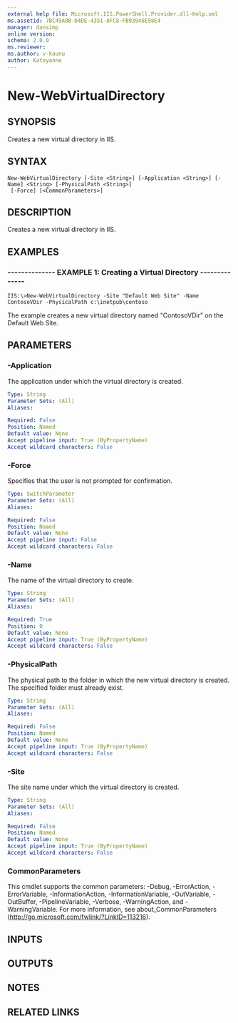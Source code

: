 ```yaml
---
external help file: Microsoft.IIS.PowerShell.Provider.dll-Help.xml
ms.assetid: 7BC49A0B-D4DE-4351-8FC8-FB93946E98E4
manager: dansimp
online version: 
schema: 2.0.0
ms.reviewer:
ms.author: v-kaunu
author: Kateyanne
---
```


# New-WebVirtualDirectory

## SYNOPSIS
Creates a new virtual directory in IIS.

## SYNTAX

```
New-WebVirtualDirectory [-Site <String>] [-Application <String>] [-Name] <String> [-PhysicalPath <String>]
 [-Force] [<CommonParameters>]
```

## DESCRIPTION
Creates a new virtual directory in IIS.

## EXAMPLES

### -------------- EXAMPLE 1: Creating a Virtual Directory --------------
```
IIS:\>New-WebVirtualDirectory -Site "Default Web Site" -Name ContosoVDir -PhysicalPath c:\inetpub\contoso
```

The example creates a new virtual directory named "ContosoVDir" on the Default Web Site.

## PARAMETERS

### -Application
The application under which the virtual directory is created.

```yaml
Type: String
Parameter Sets: (All)
Aliases: 

Required: False
Position: Named
Default value: None
Accept pipeline input: True (ByPropertyName)
Accept wildcard characters: False
```

### -Force
Specifies that the user is not prompted for confirmation.

```yaml
Type: SwitchParameter
Parameter Sets: (All)
Aliases: 

Required: False
Position: Named
Default value: None
Accept pipeline input: False
Accept wildcard characters: False
```

### -Name
The name of the virtual directory to create.

```yaml
Type: String
Parameter Sets: (All)
Aliases: 

Required: True
Position: 0
Default value: None
Accept pipeline input: True (ByPropertyName)
Accept wildcard characters: False
```

### -PhysicalPath
The physical path to the folder in which the new virtual directory is created.
The specified folder must already exist.

```yaml
Type: String
Parameter Sets: (All)
Aliases: 

Required: False
Position: Named
Default value: None
Accept pipeline input: True (ByPropertyName)
Accept wildcard characters: False
```

### -Site
The site name under which the virtual directory is created.

```yaml
Type: String
Parameter Sets: (All)
Aliases: 

Required: False
Position: Named
Default value: None
Accept pipeline input: True (ByPropertyName)
Accept wildcard characters: False
```

### CommonParameters
This cmdlet supports the common parameters: -Debug, -ErrorAction, -ErrorVariable, -InformationAction, -InformationVariable, -OutVariable, -OutBuffer, -PipelineVariable, -Verbose, -WarningAction, and -WarningVariable. For more information, see about_CommonParameters (http://go.microsoft.com/fwlink/?LinkID=113216).

## INPUTS

## OUTPUTS

## NOTES

## RELATED LINKS


